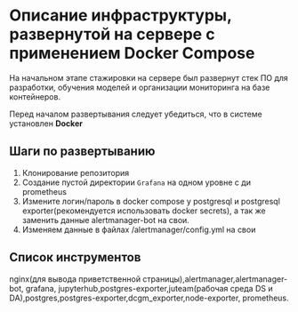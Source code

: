 # Описание инфраструктуры, развернутой на сервере с применением Docker Compose

На начальном этапе стажировки на сервере был развернут стек ПО для разработки, обучения моделей и организации мониторинга на базе контейнеров.

Перед началом развертывания следует убедиться, что в системе установлен **Docker**

## Шаги по развертыванию

1. Клонирование репозитория  
2. Создание пустой директории `Grafana` на одном уровне с ди prometheus  
3. Измените логин/пароль в docker compose у postgresql и postgresql exporter(рекомендуется использовать docker secrets), а так же заменить данные alertmanager-bot на свои. 
4. Изменяем данные в файлах /alertmanager/config.yml на свои

   
## Список инструментов

nginx(для вывода приветственной страницы),alertmanager,alertmanager-bot, grafana, jupyterhub,postgres-exporter,juteam(рабочая среда DS и DA),postgres,postgres-exporter,dcgm_exporter,node-exporter, prometheus.  
 
